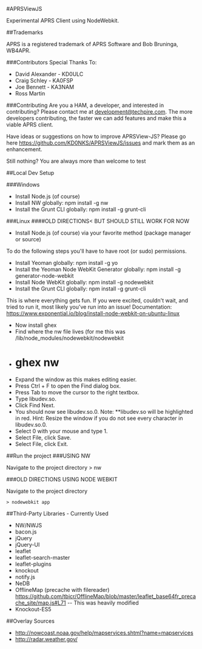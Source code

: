 #APRSViewJS

Experimental APRS Client using NodeWebkit.

##Trademarks

APRS is a registered trademark of APRS Software and Bob Bruninga, WB4APR.

###Contributors
Special Thanks To:
- David Alexander - KD0ULC
- Craig Schley - KA0FSP
- Joe Bennett - KA3NAM
- Ross Martin

###Contributing
Are you a HAM, a developer, and interested in contributing?  Please contact me at development@techpire.com.  The more developers contributing, the faster we can add features and make this a viable APRS client.

Have ideas or suggestions on how to improve APRSView-JS?  Please go here https://github.com/KD0NKS/APRSViewJS/issues and mark them as an enhancement.

Still nothing?  You are always more than welcome to test


##Local Dev Setup

###Windows
- Install Node.js (of course)
- Install NW globally: npm install -g nw
- Install the Grunt CLI globally: npm install -g grunt-cli

###Linux
####OLD DIRECTIONS< BUT SHOULD STILL WORK FOR NOW

- Install Node.js (of course) via your favorite method (package manager or source)

To do the following steps you'll have to have root (or sudo) permissions.
- Install Yeoman globally: npm install -g yo
- Install the Yeoman Node WebKit Generator globally: npm install -g generator-node-webkit
- Install Node WebKit globally: npm install -g nodewebkit
- Install the Grunt CLI globally: npm install -g grunt-cli

This is where everything gets fun.  If you were excited, couldn't wait, and tried to run it, most likely you've run into an issue!
Documentation: https://www.exponential.io/blog/install-node-webkit-on-ubuntu-linux

- Now install ghex
- Find where the nw file lives (for me this was /lib/node_modules/nodewebkit/nodewebkit
- # ghex nw
- Expand the window as this makes editing easier.
- Press Ctrl + F to open the Find dialog box.
- Press Tab to move the cursor to the right textbox.
- Type libudev.so.
- Click Find Next.
- You should now see libudev.so.0. Note: **libudev.so will be highlighted in red. Hint: Resize the window if you do not see every character in libudev.so.0.
- Select 0 with your mouse and type 1.
- Select File, click Save.
- Select File, click Exit.


##Run the project
###USING NW

Navigate to the project directory
    > nw


###OLD DIRECTIONS USING NODE WEBKIT

Navigate to the project directory

    > nodewebkit app

##Third-Party Libraries - Currently Used
- NW/NWJS
- bacon.js
- jQuery
- jQuery-UI
- leaflet
- leaflet-search-master
- leaflet-plugins
- knockout
- notify.js
- NeDB
- OfflineMap (precache with filereader) https://github.com/tbicr/OfflineMap/blob/master/leaflet_base64fr_precache_site/map.js#L71
-- This was heavily modified
- Knockout-ES5

##Overlay Sources
- http://nowcoast.noaa.gov/help/mapservices.shtml?name=mapservices
- http://radar.weather.gov/